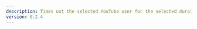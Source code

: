 ```yaml
---
description: Times out the selected YouTube user for the selected duration, by name
version: 0.2.4
---
```

